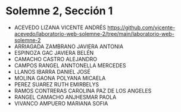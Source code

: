 # Solemne 2, Sección 1
* ACEVEDO LIZANA VICENTE ANDRÉS https://github.com/vicente-acevedo/laboratorio-web-solemne-2/tree/main/laboratorio-web-solemne-2
* ARRIAGADA ZAMBRANO JAVIERA ANTONIA
* ESPINOZA GAC JAVIERA BELÉN
* CAMACHO CASTRO ALEJANDRO
* CAMPOS RANGEL ANNTONELLA MERCEDES
* LLANOS IBARRA DANIEL JOSÉ
* MOLINA GAONA POLYANA MICAELA
* PEREZ SUAREZ RUTH EMIRBELYS
* RAMOS CONTRERAS CAROLINA PAZ DE LOS ANGELES
* RANGEL CAMACHO ANJHESMAR PAOLA
* VIVANCO AMPUERO MARIANA SOFIA
